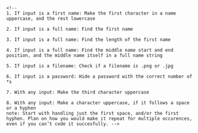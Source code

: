     <!-- 
    1. If input is a first name: Make the first character in a name uppercase, and the rest lowercase
    
    2. If input is a full name: Find the first name
   
    3. If input is a full name: Find the length of the first name
    
    4. If input is a full name: Find the middle name start and end position, and the middle name itself in a full name string
   
    5. If input is a filename: Check if a filename is .png or .jpg
    
    6. If input is a password: Hide a password with the correct number of *s
    
    7. With any input: Make the third character uppercase
    
    8. With any input: Make a character uppercase, if it follows a space or a hyphen
    note: Start with handling just the first space, and/or the first hyphen. Plan on how you would make it repeat for multiple occurences, even if you can’t code it succesfully. -->